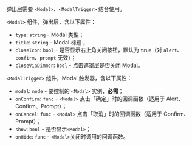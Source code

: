 弹出层需要 `<Modal>`、`<ModalTrigger>` 结合使用。

`<Modal>` 组件，弹出层，含以下属性：

- `type`: `string` - Modal 类型；
- `title`: `string` - Modal 标题；
- `closeIcon`: `bool` - 是否显示右上角关闭按钮，默认为 `true`（对 `alert`、`confirm`、`prompt` 无效）；
- `closeViaDimmer`: `bool` - 点击遮罩层是否关闭 Modal。


`<ModalTrigger>` 组件，Modal 触发器，含以下属性：

- `modal`: `node` - 要控制的 `<Modal>` 实例，**必需**；
- `onConfirm`: `func` - `<Modal>` 点击「确定」时的回调函数（适用于 Alert、Confirm、Prompt）；
- `onCancel`: `func` - `<Modal>` 点击「取消」时的回调函数（适用于 Confirm、Prompt）；
- `show`: `bool` - 是否显示`<Modal>`；
- `onHide`: `func` - `<Modal>`关闭时调用的回调函数。
